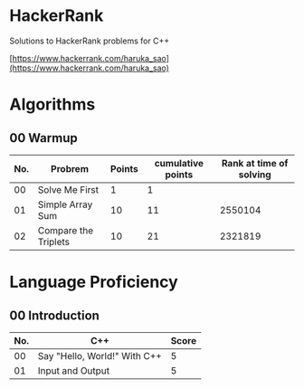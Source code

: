 # HackerRank
Solutions to HackerRank problems for C++

[https://www.hackerrank.com/haruka_sao](https://www.hackerrank.com/haruka_sao)

# Algorithms

## 00 Warmup

| No. | Probrem | Points | cumulative points |Rank at time of solving |
| ---- | ---- | ---- | ---- | ---- |
| 00 | Solve Me First | 1 | 1 |  |
| 01 | Simple Array Sum | 10 | 11 | 2550104 |
| 02 | Compare the Triplets | 10 | 21 | 2321819 |

# Language Proficiency

## 00 Introduction

| No. | C++ | Score |
| ---- | ---- | ---- |
| 00 | Say "Hello, World!" With C++ | 5 |
| 01 | Input and Output | 5 |
